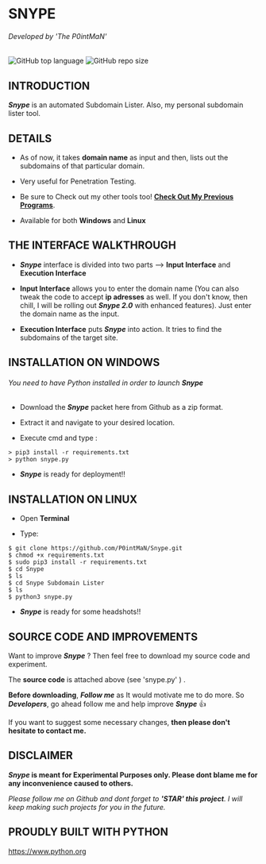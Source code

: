 # SNYPE
###### Developed by 'The P0intMaN'
![GitHub top language](https://img.shields.io/github/languages/top/P0intMaN/Snype)  ![GitHub repo size](https://img.shields.io/github/repo-size/P0intMaN/Snype)

## INTRODUCTION

**_Snype_** is an automated Subdomain Lister. Also, my personal subdomain lister tool. 

 

## DETAILS

- As of now, it takes **domain name** as input and then, lists out the subdomains of that particular domain. 

- Very useful for Penetration Testing.

- Be sure to Check out my other tools too! [**Check Out My Previous Programs**](https://github.com/P0intMaN?tab=repositories). 

- Available for both **Windows** and **Linux**



## THE INTERFACE WALKTHROUGH

- **_Snype_** interface is divided into two parts --> **Input Interface** and **Execution Interface**

- **Input Interface** allows you to enter the domain name (You can also tweak the code to accept **ip adresses** as well. If you don't know, then chill, I will be rolling out **_Snype 2.0_** with enhanced features). Just enter the domain name as the input. 

- **Execution Interface** puts **_Snype_** into action. It tries to find the subdomains of the target site.




## INSTALLATION ON WINDOWS
###### You need to have Python installed in order to launch **_Snype_**

- Download the **_Snype_** packet here from Github as a zip format.

- Extract it and navigate to your desired location.

- Execute cmd and type :

```
> pip3 install -r requirements.txt
> python snype.py
```
- **_Snype_** is ready for deployment!!

## INSTALLATION ON LINUX

- Open **Terminal**

- Type:
 ```
$ git clone https://github.com/P0intMaN/Snype.git
$ chmod +x requirements.txt
$ sudo pip3 install -r requirements.txt
$ cd Snype
$ ls
$ cd Snype Subdomain Lister
$ ls
$ python3 snype.py
 ```

- **_Snype_** is ready for some headshots!!


## SOURCE CODE AND IMPROVEMENTS

Want to improve **_Snype_** ? Then feel free to download my source code and experiment.

The **source code** is attached above (see 'snype.py' ) .

**Before downloading**, **_Follow me_** as It would motivate me to do more.  So **_Developers_**, go ahead follow me and help improve **_Snype_** 👍

If you want to suggest some necessary changes, **then please don't hesitate to contact me.**




## DISCLAIMER 

**_Snype_ is meant for Experimental Purposes only. Please dont blame me for any inconvenience caused to others.**

*Please follow me on Github and dont forget to **'STAR' this project**. I will keep making such projects for you in the future.*


## PROUDLY BUILT WITH PYTHON

https://www.python.org
